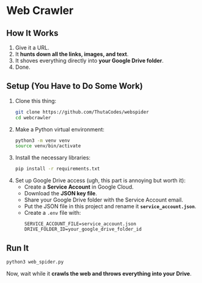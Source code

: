 # **Web Crawler**  

## **How It Works**  
1. Give it a URL.  
2. It **hunts down all the links, images, and text**.  
3. It shoves everything directly into **your Google Drive folder**.  
4. Done.  

## **Setup (You Have to Do Some Work)**  
1. Clone this thing:  
   ```bash
   git clone https://github.com/ThutaCodes/webspider
   cd webcrawler
   ```  
2. Make a Python virtual environment:  
   ```bash
   python3 -m venv venv  
   source venv/bin/activate  
   ```  
3. Install the necessary libraries:  
   ```bash
   pip install -r requirements.txt  
   ```  
4. Set up Google Drive access (ugh, this part is annoying but worth it):  
   - Create a **Service Account** in Google Cloud.  
   - Download the **JSON key file**.  
   - Share your Google Drive folder with the Service Account email.  
   - Put the JSON file in this project and rename it **`service_account.json`**.  
   - Create a `.env` file with:  
     ```plaintext
     SERVICE_ACCOUNT_FILE=service_account.json  
     DRIVE_FOLDER_ID=your_google_drive_folder_id  
     ```  

## **Run It**  
```bash
python3 web_spider.py  
```  

Now, wait while it **crawls the web and throws everything into your Drive**.  
